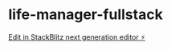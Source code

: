 # life-manager-fullstack

[Edit in StackBlitz next generation editor ⚡️](https://stackblitz.com/~/github.com/katzi-tantush/life-manager-fullstack)